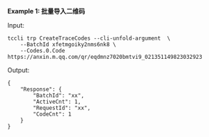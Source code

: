 **Example 1: 批量导入二维码**



Input: 

```
tccli trp CreateTraceCodes --cli-unfold-argument  \
    --BatchId xfetmgoiky2nms6nk8 \
    --Codes.0.Code https://anxin.m.qq.com/qr/eqdmnz7020bmtvi9_021351149823032923
```

Output: 
```
{
    "Response": {
        "BatchId": "xx",
        "ActiveCnt": 1,
        "RequestId": "xx",
        "CodeCnt": 1
    }
}
```

